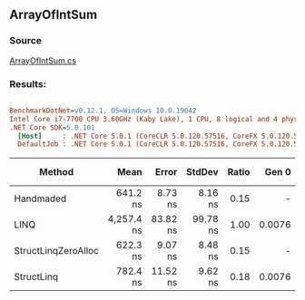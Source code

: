 ﻿## ArrayOfIntSum

### Source
[ArrayOfIntSum.cs](../../src/StructLinq.Benchmark/ArrayOfIntSum.cs)

### Results:
``` ini

BenchmarkDotNet=v0.12.1, OS=Windows 10.0.19042
Intel Core i7-7700 CPU 3.60GHz (Kaby Lake), 1 CPU, 8 logical and 4 physical cores
.NET Core SDK=5.0.101
  [Host]     : .NET Core 5.0.1 (CoreCLR 5.0.120.57516, CoreFX 5.0.120.57516), X64 RyuJIT
  DefaultJob : .NET Core 5.0.1 (CoreCLR 5.0.120.57516, CoreFX 5.0.120.57516), X64 RyuJIT


```
|              Method |       Mean |    Error |   StdDev | Ratio |  Gen 0 | Gen 1 | Gen 2 | Allocated |
|-------------------- |-----------:|---------:|---------:|------:|-------:|------:|------:|----------:|
|           Handmaded |   641.2 ns |  8.73 ns |  8.16 ns |  0.15 |      - |     - |     - |         - |
|                LINQ | 4,257.4 ns | 83.82 ns | 99.78 ns |  1.00 | 0.0076 |     - |     - |      32 B |
| StructLinqZeroAlloc |   622.3 ns |  9.07 ns |  8.48 ns |  0.15 |      - |     - |     - |         - |
|          StructLinq |   782.4 ns | 11.52 ns |  9.62 ns |  0.18 | 0.0076 |     - |     - |      32 B |
